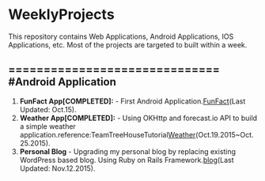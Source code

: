 # WeeklyProjects

 This repository contains Web Applications, Android Applications, IOS Applications, etc.
 Most of the projects are targeted to built within a week.  

==============================
#Android Application
---------

1. **FunFact App[COMPLETED]:** - First Android Application.[FunFact](AndroidStudioProjects/FunFact)(Last Updated: Oct.15).
2. **Weather App[COMPLETED]:** - Using OKHttp and forecast.io API to build a simple weather application.reference:TeamTreeHouseTutorial[Weather](AndroidStudioProjects/Weather)(Oct.19.2015~Oct.25.2015).
3. **Personal Blog** - Upgrading my personal blog by replacing existing WordPress based blog. Using Ruby on Rails Framework.[blog](blog)(Last Updated: Nov.12.2015).    